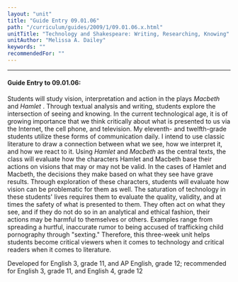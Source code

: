 ```yaml
---
layout: "unit"
title: "Guide Entry 09.01.06"
path: "/curriculum/guides/2009/1/09.01.06.x.html"
unitTitle: "Technology and Shakespeare: Writing, Researching, Knowing"
unitAuthor: "Melissa A. Dailey"
keywords: ""
recommendedFor: ""
---
```

<body>
<hr/>
<h4>
Guide Entry to 09.01.06:
</h4>
Students will study vision, interpretation and action in the plays
<i>
Macbeth
</i>
and
<i>
Hamlet
</i>
. Through textual analysis and writing, students explore the intersection of seeing and knowing.  In the current technological age, it is of growing importance that we think critically about what is presented to us via the Internet, the cell phone, and television.  My eleventh- and twelfth-grade students utilize these forms of communication daily.  I intend to use classic literature to draw a connection between what we see, how we interpret it, and how we react to it.  Using
<i>
Hamlet
</i>
and
<i>
Macbeth
</i>
as the central texts, the class will evaluate how the characters Hamlet and Macbeth base their actions on visions that may or may not be valid.  In the cases of Hamlet and Macbeth, the decisions they make based on what they see have grave results. Through exploration of these characters, students will evaluate how vision can be problematic for them as well.  The saturation of technology in these students' lives requires them to evaluate the quality, validity, and at times the safety of what is presented to them. They often act on what they see, and if they do not do so in an analytical and ethical fashion, their actions may be harmful to themselves or others. Examples range from spreading a hurtful, inaccurate rumor to being accused of trafficking child pornography through "sexting."  Therefore, this three-week unit helps students become critical viewers when it comes to technology and critical readers when it comes to literature.

<p>Developed for English 3, grade 11, and AP English, grade 12; recommended for English 3, grade 11, and English 4, grade 12</p>
</body>
